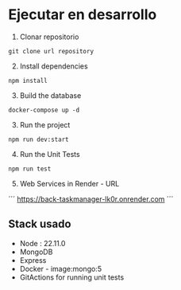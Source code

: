 # Ejecutar en desarrollo

1. Clonar repositorio

```
git clone url repository
```

2. Install dependencies

```
npm install
```

3. Build the database

```
docker-compose up -d
```

3. Run the project

```
npm run dev:start
```

4. Run the Unit Tests

```
npm run test
```

5. Web Services in Render - URL

´´´
https://back-taskmanager-lk0r.onrender.com
´´´

## Stack usado
 * Node : 22.11.0
 * MongoDB
 * Express
 * Docker - image:mongo:5
 * GitActions for running unit tests